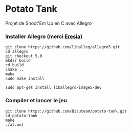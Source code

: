 # Potato Tank
Projet de Shoot'Em Up en C avec Allegro

### Installer Allegro (merci [Eresia](https://www.github.com/Eresia "Github de Eresia"))
```
git clone https://github.com/liballeg/allegro5.git
cd allegro
git checkout 5.0
mkdir build
cd build
cmake ..
make
sudo make install

sudo apt-get install liballegro-image5-dev
```

### Compiler et lancer le jeu
```
git clone https://github.com/Bizuteam/potato-tank.git
cd potato-tank
make
./al.out
```
